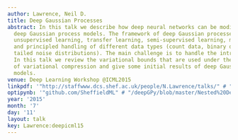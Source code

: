 ```yaml
---
author: Lawrence, Neil D.
title: Deep Gaussian Processes
abstract: In this talk we describe how deep neural networks can be modified to produce
  deep Gaussian process models. The framework of deep Gaussian processes allow for
  unsupervised learning, transfer learning, semi-supervised learning, multi-task learning
  and principled handling of different data types (count data, binary data, heavy
  tailed noise distributions). The main challenge is to handle the intractabilities.
  In this talk we review the variational bounds that are used under the framework
  of variational compression and give some initial results of deep Gaussian process
  models.
venue: Deep Learning Workshop @ICML2015
linkpdf: '"http://staffwww.dcs.shef.ac.uk/people/N.Lawrence/talks/" # "deepgp_icmldeep15.pdf"'
optipynb: '"github.com/SheffieldML" # "/deepGPy/blob/master/Nested%20Deep%20GPs.ipynb"'
year: '2015'
month: '7'
day: '11'
layout: talk
key: Lawrence:deepicml15
---
```

